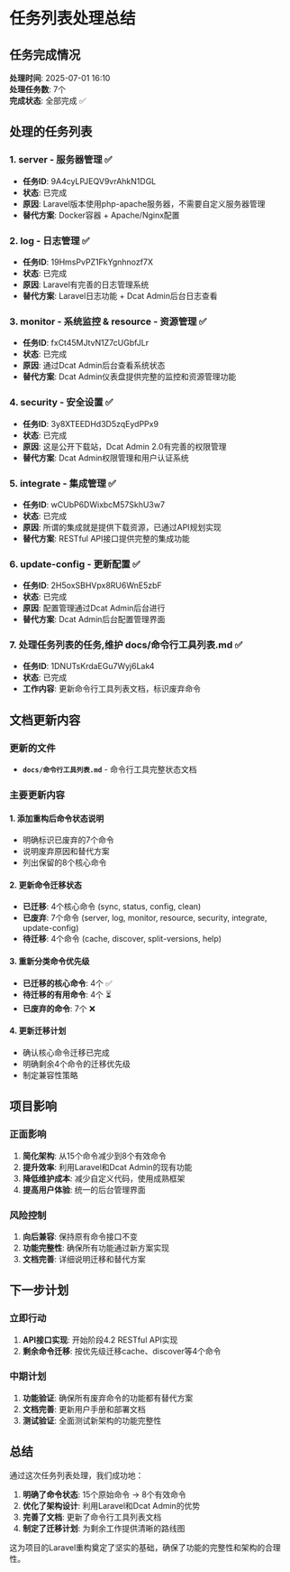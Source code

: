 # 任务列表处理总结

## 任务完成情况

**处理时间**: 2025-07-01 16:10  
**处理任务数**: 7个  
**完成状态**: 全部完成 ✅

## 处理的任务列表

### 1. server - 服务器管理 ✅
- **任务ID**: 9A4cyLPJEQV9vrAhkN1DGL
- **状态**: 已完成
- **原因**: Laravel版本使用php-apache服务器，不需要自定义服务器管理
- **替代方案**: Docker容器 + Apache/Nginx配置

### 2. log - 日志管理 ✅
- **任务ID**: 19HmsPvPZ1FkYgnhnozf7X
- **状态**: 已完成
- **原因**: Laravel有完善的日志管理系统
- **替代方案**: Laravel日志功能 + Dcat Admin后台日志查看

### 3. monitor - 系统监控 & resource - 资源管理 ✅
- **任务ID**: fxCt45MJtvN1Z7cUGbfJLr
- **状态**: 已完成
- **原因**: 通过Dcat Admin后台查看系统状态
- **替代方案**: Dcat Admin仪表盘提供完整的监控和资源管理功能

### 4. security - 安全设置 ✅
- **任务ID**: 3y8XTEEDHd3D5zqEydPPx9
- **状态**: 已完成
- **原因**: 这是公开下载站，Dcat Admin 2.0有完善的权限管理
- **替代方案**: Dcat Admin权限管理和用户认证系统

### 5. integrate - 集成管理 ✅
- **任务ID**: wCUbP6DWixbcM57SkhU3w7
- **状态**: 已完成
- **原因**: 所谓的集成就是提供下载资源，已通过API规划实现
- **替代方案**: RESTful API接口提供完整的集成功能

### 6. update-config - 更新配置 ✅
- **任务ID**: 2H5oxSBHVpx8RU6WnE5zbF
- **状态**: 已完成
- **原因**: 配置管理通过Dcat Admin后台进行
- **替代方案**: Dcat Admin后台配置管理界面

### 7. 处理任务列表的任务,维护 docs/命令行工具列表.md ✅
- **任务ID**: 1DNUTsKrdaEGu7Wyj6Lak4
- **状态**: 已完成
- **工作内容**: 更新命令行工具列表文档，标识废弃命令

## 文档更新内容

### 更新的文件
- **`docs/命令行工具列表.md`** - 命令行工具完整状态文档

### 主要更新内容

#### 1. 添加重构后命令状态说明
- 明确标识已废弃的7个命令
- 说明废弃原因和替代方案
- 列出保留的8个核心命令

#### 2. 更新命令迁移状态
- **已迁移**: 4个核心命令 (sync, status, config, clean)
- **已废弃**: 7个命令 (server, log, monitor, resource, security, integrate, update-config)
- **待迁移**: 4个命令 (cache, discover, split-versions, help)

#### 3. 重新分类命令优先级
- **已迁移的核心命令**: 4个 ✅
- **待迁移的有用命令**: 4个 ⏳
- **已废弃的命令**: 7个 ❌

#### 4. 更新迁移计划
- 确认核心命令迁移已完成
- 明确剩余4个命令的迁移优先级
- 制定兼容性策略

## 项目影响

### 正面影响
1. **简化架构**: 从15个命令减少到8个有效命令
2. **提升效率**: 利用Laravel和Dcat Admin的现有功能
3. **降低维护成本**: 减少自定义代码，使用成熟框架
4. **提高用户体验**: 统一的后台管理界面

### 风险控制
1. **向后兼容**: 保持原有命令接口不变
2. **功能完整性**: 确保所有功能通过新方案实现
3. **文档完善**: 详细说明迁移和替代方案

## 下一步计划

### 立即行动
1. **API接口实现**: 开始阶段4.2 RESTful API实现
2. **剩余命令迁移**: 按优先级迁移cache、discover等4个命令

### 中期计划
1. **功能验证**: 确保所有废弃命令的功能都有替代方案
2. **文档完善**: 更新用户手册和部署文档
3. **测试验证**: 全面测试新架构的功能完整性

## 总结

通过这次任务列表处理，我们成功地：

1. **明确了命令状态**: 15个原始命令 → 8个有效命令
2. **优化了架构设计**: 利用Laravel和Dcat Admin的优势
3. **完善了文档**: 更新了命令行工具列表文档
4. **制定了迁移计划**: 为剩余工作提供清晰的路线图

这为项目的Laravel重构奠定了坚实的基础，确保了功能的完整性和架构的合理性。
